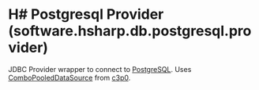 # H# Postgresql Provider (software.hsharp.db.postgresql.provider)

JDBC Provider wrapper to connect to [PostgreSQL](https://www.postgresql.org/). Uses [ComboPooledDataSource](http://www.mchange.com/projects/c3p0/apidocs/com/mchange/v2/c3p0/ComboPooledDataSource.html) from [c3p0](http://www.mchange.com/projects/c3p0/).
